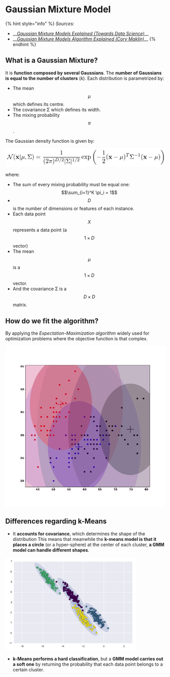 # Gaussian Mixture Model

{% hint style="info" %}
_Sources:_

* \_\_[_Gaussian Mixture Models Explained \(Towards Data Science\)_](https://towardsdatascience.com/gaussian-mixture-models-explained-6986aaf5a95)\_\_
* \_\_[_Gaussian Mixture Models Algorithm Explained \(Cory Maklin\)_](https://towardsdatascience.com/gaussian-mixture-models-d13a5e915c8e)\_\_
{% endhint %}

## What is a Gaussian Mixture?

It is **function composed by several Gaussians**. The **number of Gaussians is equal to the number of clusters** \(_k_\). Each distribution is parametrized by:

* The mean $$\mu$$ which defines its centre.
* The covariance Σ which defines its width.
* The mixing probability $$\pi$$.

The Gaussian density function is given by:

![](../../../../.gitbook/assets/image%20%2879%29.png)

where:

* The sum of every mixing probability must be equal one: $$\sum_{i=1}^K \pi_i = 1$$
* $$D$$is the number of dimensions or features of each instance.
* Each data point $$X$$represents a data point \(a $$1 \times D$$ vector\)
* The mean $$\mu$$ is a $$1 \times D$$ vector.
* And the covariance Σ is a $$D \times D$$ matrix.

## How do we fit the algorithm?

By applying the _Expectation-Maximization algorithm_ widely used for optimization problems where the objective function is that complex.

![](../../../../.gitbook/assets/1-i0wtztoyydvwfpymszpzwq%20%281%29.gif)

## Differences regarding k-Means

* It **accounts for covariance**, which determines the shape of the distribution  This means that meanwhile the **k-means model is that it places a circle** \(or a hyper-sphere\) at the center of each cluster, **a GMM model can handle different shapes**.

![](../../../../.gitbook/assets/image%20%2852%29%20%281%29.png)

* **k-Means performs a hard classification**, but a **GMM model carries out a soft one** by returning the probability that each data point belongs to a certain cluster.

